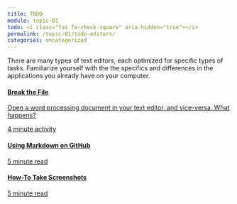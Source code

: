 ```yaml
---
title: TODO
module: topic-01
todo: <i class="fas fa-check-square" aria-hidden="true"></i>
permalink: /topic-01/todo-editors/
categories: uncategorized
---
```


There are many types of text editors, each optimized for specific types of tasks. Familiarize yourself with the the specifics and differences in the applications you already have on your computer.

<div class="row text-center">
  <div class="col-lg-4">
    <div class="bs-component">
      <div class="list-group">
        <a href="../text-files/" class="list-group-item">
          <i class="icon-hw fas fa-file-word" aria-hidden="true"></i>
          <h4 class="list-group-item-heading">Break the File</h4>
          <p class="list-group-item-text">Open a word processing document in your text editor, and vice-versa. What happens?</p>
          <div class="divider-hw"></div>
          <p class="list-group-item-text"><i class="far fa-clock" aria-hidden="true"></i> 4 minute activity</p>
        </a>
      </div>
    </div>
  </div>
  <div class="col-lg-4">
    <div class="bs-component">
      <div class="list-group">
        <a href="https://guides.github.com/pdfs/markdown-cheatsheet-online.pdf" target="_blank" class="list-group-item">
          <i class="icon-hw fab fa-markdown" aria-hidden="true"></i>
          <h4 class="list-group-item-heading">Using Markdown on GitHub</h4>
          <div class="divider-hw"></div>
          <p class="list-group-item-text"><i class="far fa-clock" aria-hidden="true"></i> 5 minute read</p>
        </a>
      </div>
    </div>
  </div>
  <div class="col-lg-4">
    <div class="bs-component">
      <div class="list-group">
        <a href="http://laptops.reviewed.com/content/how-to-take-a-screenshot-on-mac-and-pc" target="_blank" class="list-group-item">
          <i class="icon-hw fas fa-object-group" aria-hidden="true"></i>
          <h4 class="list-group-item-heading">How-To Take Screenshots</h4>
          <div class="divider-hw"></div>
          <p class="list-group-item-text"><i class="far fa-clock" aria-hidden="true"></i> 5 minute read</p>
        </a>
      </div>
    </div>
  </div>
</div>
